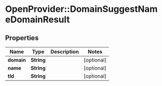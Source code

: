 # OpenProvider::DomainSuggestNameDomainResult

## Properties
Name | Type | Description | Notes
------------ | ------------- | ------------- | -------------
**domain** | **String** |  | [optional] 
**name** | **String** |  | [optional] 
**tld** | **String** |  | [optional] 

